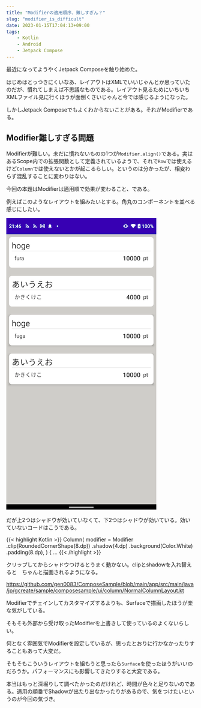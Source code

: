 ```yaml
---
title: "Modifierの適用順序、難しすぎん？"
slug: "modifier_is_difficult"
date: 2023-01-15T17:04:13+09:00
tags:
    - Kotlin
    - Android
    - Jetpack Compose
---
```


最近になってようやくJetpack Composeを触り始めた。

はじめはとっつきにくいなあ、レイアウトはXMLでいいじゃんとか思っていたのだが、慣れてしまえば不思議なものである。レイアウト見るためにいちいちXMLファイル見に行くほうが面倒くさいじゃんと今では感じるようになった。

しかしJetpack Composeでもよくわからないことがある。それがModifierである。

<!--more-->

## Modifier難しすぎる問題

Modifierが難しい。未だに慣れないものの1つが`Modifier.align()`である。実はあるScope内での拡張関数として定義されているようで、それで`Row`では使えるけど`Column`では使えないとかが起こるらしい。というのは分かったが、相変わらず混乱することに変わりはない。

今回の本題はModifierは適用順で効果が変わること、である。

例えばこのようなレイアウトを組みたいとする。角丸のコンポーネントを並べる感じにしたい。

![角丸白背景のコンテンツが並ぶ画像](layout_sample.png)

だが上2つはシャドウが効いていなくて、下2つはシャドウが効いている。効いていないコードはこうである。

{{< highlight Kotlin >}}
Column(
    modifier = Modifier
        .clip(RoundedCornerShape(8.dp))
        .shadow(4.dp)
        .background(Color.White)
        .padding(8.dp),
) { ...
{{< /highlight >}}

クリップしてからシャドウつけるとうまく動かない。clipとshadowを入れ替えると　ちゃんと描画されるようになる。

https://github.com/gen0083/ComposeSample/blob/main/app/src/main/java/jp/gcreate/sample/composesample/ui/column/NormalColumnLayout.kt

Modifierでチェインしてカスタマイズするよりも、Surfaceで描画したほうが楽な気がしている。

そもそも外部から受け取ったModifierを上書きして使っているのよくないらしい。

何となく雰囲気でModifierを設定しているが、思ったとおりに行かなかったりすることもあって大変だ。

そもそもこういうレイアウトを組もうと思ったら`Surface`を使ったほうがいいのだろうか。パフォーマンスにも影響してきたりすると大変である。

本当はもっと深堀りして調べたかったのだけれど、時間が色々と足りないのである。適用の順番でShadowが出たり出なかったりがあるので、気をつけたいというのが今回の気づき。